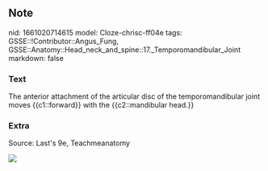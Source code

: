 ## Note
nid: 1661020714615
model: Cloze-chrisc-ff04e
tags: GSSE::!Contributor::Angus_Fung, GSSE::Anatomy::Head_neck_and_spine::17._Temporomandibular_Joint
markdown: false

### Text
The anterior attachment of the articular disc of the temporomandibular joint moves {{c1::forward}} with the {{c2::mandibular head.}}

### Extra
Source: Last's 9e, Teachmeanatomy
<div><img src=
"boney-surfaces-of-the-temporomandibular-joint.jpg"></div>
